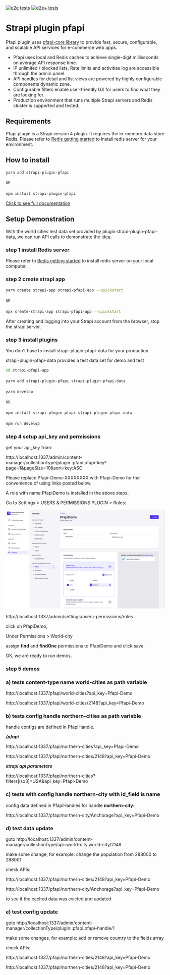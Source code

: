 [![e2e tests](https://github.com/pfapi/pfapi/actions/workflows/e2e-tests.yaml/badge.svg)](https://github.com/pfapi/pfapi/actions/workflows/e2e-tests.yaml) [![e2e+ tests](https://github.com/pfapi/pfapi/actions/workflows/e2e-plus-tests.yaml/badge.svg)](https://github.com/pfapi/pfapi/actions/workflows/e2e-plus-tests.yaml)

# Strapi plugin pfapi

Pfapi plugin uses <a href="https://github.com/pfapi/pfapi/blob/development/packages/pfapi-core/readme.md">pfapi-core library</a> to provide fast, secure, configurable, and scalable API services for e-commerce web apps.

* Pfapi uses local and Redis caches to achieve single-digit milliseconds on average API response time. 
* IP unlimited / blocked lists, Rate limits and activities log are accessible through the admin panel. 
* API handles for detail and list views are powered by highly configurable components dynamic zone.
* Configurable filters enable user-friendly UX for users to find what they are looking for.
* Production environment that runs multiple Strapi servers and Redis cluster is supported and tested.

## Requirements

Pfapi plugin is a Strapi version 4 plugin. It requires the in-memory data store Redis. Please refer to <a href="https://redis.io/docs/getting-started/">Redis getting started</a> to install redis server for your environment.

## How to install

```bash
yarn add strapi-plugin-pfapi

OR

npm install strapi-plugin-pfapi
```

<a href="https://github.com/pfapi/pfapi/blob/development/README.md">Click to see full documentation</a>

## Setup Demonstration

With the world cities test data set provided by plugin strapi-plugin-pfapi-data, we can run API calls to demonstrate the idea.

### step 1 install Redis server

Please refer to <a href="https://redis.io/docs/getting-started/">Redis getting started</a> to install redis server on your local computer.

### step 2 create strapi app

```bash
yarn create strapi-app strapi-pfapi-app --quickstart

OR

npx create-strapi-app strapi-pfapi-app --quickstart
```

After creating and logging into your Strapi account from the browser, stop the strapi server.

### step 3 install plugins

You don't have to install strapi-plugin-pfapi-data for your production.

strapi-plugin-pfapi-data provides a test data set for demo and test


```bash
cd strapi-pfapi-app

yarn add strapi-plugin-pfapi strapi-plugin-pfapi-data

yarn develop

OR

npm install strapi-plugin-pfapi strapi-plugin-pfapi-data

npm run develop
```

### step 4 setup api_key and permissions


get your api_key from:

http://localhost:1337/admin/content-manager/collectionType/plugin::pfapi.pfapi-key?page=1&pageSize=10&sort=key:ASC

Please replace Pfapi-Demo-XXXXXXXX with Pfapi-Demo for the convenience of using links posted below.

A role with name PfapiDemo is installed in the above steps.

Go to Settings > USERS & PERMISSIONS PLUGIN > Roles:

<img alt="Setup PfapiDemo role" src="https://github.com/pfapi/pfapi/blob/developement/images/screen-shot7.png" />

http://localhost:1337/admin/settings/users-permissions/roles

click on PfapiDemo,

Under Permissions > World-city

assign **find** and **findOne** permissions to PfapiDemo and click save.

OK, we are ready to run demos.

### step 5 demos

### a) tests content-type name **world-cities** as path variable

http://localhost:1337/pfapi/world-cities?api_key=Pfapi-Demo

http://localhost:1337/pfapi/world-cities/2148?api_key=Pfapi-Demo

### b) tests config handle **northern-cities** as path variable

handle configs are defined in PfapiHandle.

***/pfapi***

http://localhost:1337/pfapi/northern-cities?api_key=Pfapi-Demo

http://localhost:1337/pfapi/northern-cities/2148?api_key=Pfapi-Demo

***strapi api parameters***

http://localhost:1337/pfapi/northern-cities?filters[iso3]=USA&api_key=Pfapi-Demo

### c) tests with config handle northern-city with id_field is name

config data defined in PfapiHandles for handle **northern-city**:

http://localhost:1337/pfapi/northern-city/Anchorage?api_key=Pfapi-Demo

### d) test data update

goto http://localhost:1337/admin/content-manager/collectionType/api::world-city.world-city/2148

make some change, for example: change the population from 288000 to 288001

check APIs:

http://localhost:1337/pfapi/northern-cities/2148?api_key=Pfapi-Demo

http://localhost:1337/pfapi/northern-city/Anchorage?api_key=Pfapi-Demo

to see if the cached data was evicted and updated

### e) test config update

goto http://localhost:1337/admin/content-manager/collectionType/plugin::pfapi.pfapi-handle/1

make some changes, for example: add or remove country to the fields array

check APIs:

http://localhost:1337/pfapi/northern-cities/2148?api_key=Pfapi-Demo

http://localhost:1337/pfapi/northern-cities/2148?api_key=Pfapi-Demo
